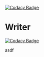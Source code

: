 [![Codacy Badge](https://api.codacy.com/project/badge/Grade/a6b531d1e65646e0b68445fca3041467)](https://www.codacy.com/app/17625492424/writer?utm_source=github.com&amp;utm_medium=referral&amp;utm_content=webxmsj/writer&amp;utm_campaign=Badge_Grade)

# Writer

[![Codacy Badge](https://api.codacy.com/project/badge/Grade/3adeba896b0a4e248ad69a72325afe5e)](https://app.codacy.com/app/17625492424/writer?utm_source=github.com&utm_medium=referral&utm_content=webxmsj/writer&utm_campaign=Badge_Grade_Settings)

asdf

